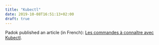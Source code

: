 ```yaml
---
title: "Kubectl"
date: 2019-10-08T16:51:13+02:00
draft: true
---
```


Padok published an article (in French): [Les commandes à connaître avec Kubectl](https://www.padok.fr/blog/cluster-kubernetes-kubectl).

